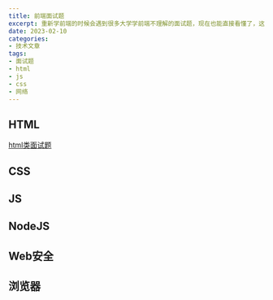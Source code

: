 ```yaml
---
title: 前端面试题
excerpt: 重新学前端的时候会遇到很多大学学前端不理解的面试题，现在也能直接看懂了，这里记录一下作为主入口
date: 2023-02-10
categories:
- 技术文章
tags:
- 面试题
- html
- js
- css
- 网络
---
```


## HTML
[html类面试题](https://shuangxunian.github.io/2023/02/10/23021002/)

## CSS

## JS

## NodeJS

## Web安全

## 浏览器

